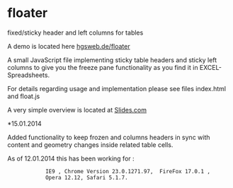 floater
=======

fixed/sticky header and left columns for tables

A demo is located here <a href='http://hgsweb.de/floater'>hgsweb.de/floater</a>

A small JavaScript file implementing sticky table headers and 
sticky left columns to give you the freeze pane functionality 
as you find it in EXCEL-Spreadsheets.

For details regarding usage and implementation please see 
files index.html and float.js 

A very simple overview is located at <a href='http://slides.com/heinzschweitzer/freeze#/' > Slides.com </a>


*15.01.2014

Added functionality to keep frozen and columns headers in sync with
content and geometry changes inside related table cells. 


As of  12.01.2014 this has been working for :
            
                IE9 , Chrome Version 23.0.1271.97,  FireFox 17.0.1 , 
                Opera 12.12, Safari 5.1.7.
 
